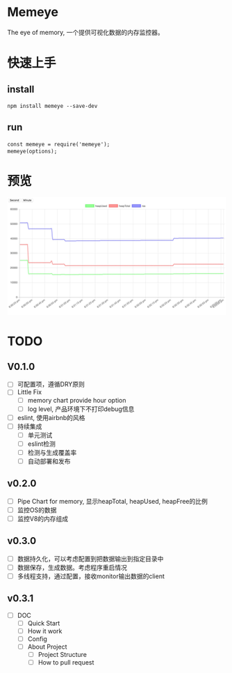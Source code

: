 # Memeye 
The eye of memory, 一个提供可视化数据的内存监控器。

# 快速上手

## install
```
npm install memeye --save-dev
```

## run
```
const memeye = require('memeye');
memeye(options);
```

# 预览

![dashboard](./client/images/image.jpeg)

# TODO
## V0.1.0
- [ ] 可配置项，遵循DRY原则
- [ ] Little Fix
  - [ ] memory chart provide hour option
  - [ ] log level, 产品环境下不打印debug信息
- [ ] eslint, 使用airbnb的风格
- [ ] 持续集成
  - [ ] 单元测试
  - [ ] eslint检测
  - [ ] 检测与生成覆盖率
  - [ ] 自动部署和发布
  
## v0.2.0
- [ ] Pipe Chart for memory, 显示heapTotal, heapUsed, heapFree的比例
- [ ] 监控OS的数据
- [ ] 监控V8的内存组成

## v0.3.0
- [ ] 数据持久化，可以考虑配置到把数据输出到指定目录中
- [ ] 数据保存，生成数据。考虑程序重启情况
- [ ] 多线程支持，通过配置，接收monitor输出数据的client

## v0.3.1
- [ ] DOC
  - [ ] Quick Start
  - [ ] How it work
  - [ ] Config
  - [ ] About Project
    - [ ] Project Structure
    - [ ] How to pull request

